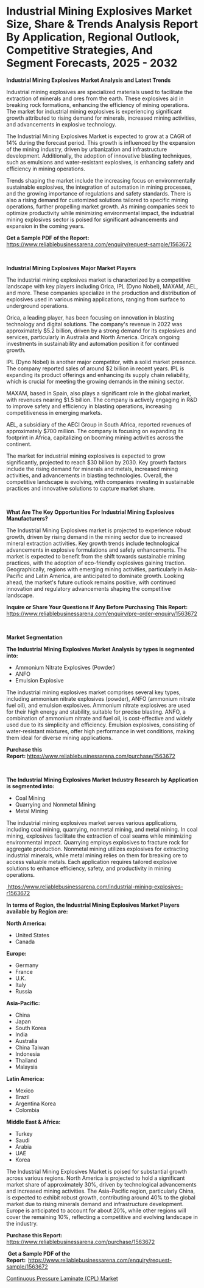 <p><h1>Industrial Mining Explosives Market Size, Share & Trends Analysis Report By Application, Regional Outlook, Competitive Strategies, And Segment Forecasts, 2025 - 2032</h1></p><p><strong>Industrial Mining Explosives Market Analysis and Latest Trends</strong></p>
<p><p>Industrial mining explosives are specialized materials used to facilitate the extraction of minerals and ores from the earth. These explosives aid in breaking rock formations, enhancing the efficiency of mining operations. The market for industrial mining explosives is experiencing significant growth attributed to rising demand for minerals, increased mining activities, and advancements in explosive technology.</p><p>The Industrial Mining Explosives Market is expected to grow at a CAGR of 14% during the forecast period. This growth is influenced by the expansion of the mining industry, driven by urbanization and infrastructure development. Additionally, the adoption of innovative blasting techniques, such as emulsions and water-resistant explosives, is enhancing safety and efficiency in mining operations.</p><p>Trends shaping the market include the increasing focus on environmentally sustainable explosives, the integration of automation in mining processes, and the growing importance of regulations and safety standards. There is also a rising demand for customized solutions tailored to specific mining operations, further propelling market growth. As mining companies seek to optimize productivity while minimizing environmental impact, the industrial mining explosives sector is poised for significant advancements and expansion in the coming years.</p></p>
<p><strong>Get a Sample PDF of the Report:&nbsp;</strong> <a href="https://www.reliablebusinessarena.com/enquiry/request-sample/1563672?utm_campaign=2106&utm_medium=2&utm_source=Github&utm_content=ia&utm_term=01022025&utm_id=industrial-mining-explosives">https://www.reliablebusinessarena.com/enquiry/request-sample/1563672</a></p>
<p>&nbsp;</p>
<p><strong>Industrial Mining Explosives Major Market Players</strong></p>
<p><p>The industrial mining explosives market is characterized by a competitive landscape with key players including Orica, IPL (Dyno Nobel), MAXAM, AEL, and more. These companies specialize in the production and distribution of explosives used in various mining applications, ranging from surface to underground operations.</p><p>Orica, a leading player, has been focusing on innovation in blasting technology and digital solutions. The company's revenue in 2022 was approximately $5.2 billion, driven by a strong demand for its explosives and services, particularly in Australia and North America. Orica’s ongoing investments in sustainability and automation position it for continued growth.</p><p>IPL (Dyno Nobel) is another major competitor, with a solid market presence. The company reported sales of around $2 billion in recent years. IPL is expanding its product offerings and enhancing its supply chain reliability, which is crucial for meeting the growing demands in the mining sector.</p><p>MAXAM, based in Spain, also plays a significant role in the global market, with revenues nearing $1.5 billion. The company is actively engaging in R&D to improve safety and efficiency in blasting operations, increasing competitiveness in emerging markets.</p><p>AEL, a subsidiary of the AECI Group in South Africa, reported revenues of approximately $700 million. The company is focusing on expanding its footprint in Africa, capitalizing on booming mining activities across the continent.</p><p>The market for industrial mining explosives is expected to grow significantly, projected to reach $30 billion by 2030. Key growth factors include the rising demand for minerals and metals, increased mining activities, and advancements in blasting technologies. Overall, the competitive landscape is evolving, with companies investing in sustainable practices and innovative solutions to capture market share.</p></p>
<p>&nbsp;</p>
<p><strong>What Are The Key Opportunities For Industrial Mining Explosives Manufacturers?</strong></p>
<p><p>The Industrial Mining Explosives market is projected to experience robust growth, driven by rising demand in the mining sector due to increased mineral extraction activities. Key growth trends include technological advancements in explosive formulations and safety enhancements. The market is expected to benefit from the shift towards sustainable mining practices, with the adoption of eco-friendly explosives gaining traction. Geographically, regions with emerging mining activities, particularly in Asia-Pacific and Latin America, are anticipated to dominate growth. Looking ahead, the market's future outlook remains positive, with continued innovation and regulatory advancements shaping the competitive landscape.</p></p>
<p><strong>Inquire or Share Your Questions If Any Before Purchasing This Report:</strong> <a href="https://www.reliablebusinessarena.com/enquiry/pre-order-enquiry/1563672?utm_campaign=2106&utm_medium=2&utm_source=Github&utm_content=ia&utm_term=01022025&utm_id=industrial-mining-explosives">https://www.reliablebusinessarena.com/enquiry/pre-order-enquiry/1563672</a></p>
<p>&nbsp;</p>
<p><strong>Market Segmentation</strong></p>
<p><strong>The Industrial Mining Explosives Market Analysis by types is segmented into:</strong></p>
<p><ul><li>Ammonium Nitrate Explosives (Powder)</li><li>ANFO</li><li>Emulsion Explosive</li></ul></p>
<p><p>The industrial mining explosives market comprises several key types, including ammonium nitrate explosives (powder), ANFO (ammonium nitrate fuel oil), and emulsion explosives. Ammonium nitrate explosives are used for their high energy and stability, suitable for precise blasting. ANFO, a combination of ammonium nitrate and fuel oil, is cost-effective and widely used due to its simplicity and efficiency. Emulsion explosives, consisting of water-resistant mixtures, offer high performance in wet conditions, making them ideal for diverse mining applications.</p></p>
<p><strong>Purchase this Report:&nbsp;</strong><a href="https://www.reliablebusinessarena.com/purchase/1563672?utm_campaign=2106&utm_medium=2&utm_source=Github&utm_content=ia&utm_term=01022025&utm_id=industrial-mining-explosives">https://www.reliablebusinessarena.com/purchase/1563672</a></p>
<p>&nbsp;</p>
<p><strong>The Industrial Mining Explosives Market Industry Research by Application is segmented into:</strong></p>
<p><ul><li>Coal Mining</li><li>Quarrying and Nonmetal Mining</li><li>Metal Mining</li></ul></p>
<p><p>The industrial mining explosives market serves various applications, including coal mining, quarrying, nonmetal mining, and metal mining. In coal mining, explosives facilitate the extraction of coal seams while minimizing environmental impact. Quarrying employs explosives to fracture rock for aggregate production. Nonmetal mining utilizes explosives for extracting industrial minerals, while metal mining relies on them for breaking ore to access valuable metals. Each application requires tailored explosive solutions to enhance efficiency, safety, and productivity in mining operations.</p></p>
<p><a href="https://www.reliablebusinessarena.com/industrial-mining-explosives-r1563672?utm_campaign=2106&utm_medium=2&utm_source=Github&utm_content=ia&utm_term=01022025&utm_id=industrial-mining-explosives">&nbsp;https://www.reliablebusinessarena.com/industrial-mining-explosives-r1563672</a></p>
<p><strong>In terms of Region, the Industrial Mining Explosives Market Players available by Region are:</strong></p>
<p>
    <p> <strong> North America: </strong>
        <ul>
            <li>United States</li>
            <li>Canada</li>
        </ul>
        </p> 
    <p> <strong> Europe: </strong>
        <ul>
            <li>Germany</li>
            <li>France</li>
            <li>U.K.</li>
            <li>Italy</li>
            <li>Russia</li>
        </ul>
        </p> 
    <p> <strong> Asia-Pacific: </strong>
        <ul>
            <li>China</li>
            <li>Japan</li>
            <li>South Korea</li>
            <li>India</li>
            <li>Australia</li>
            <li>China Taiwan</li>
            <li>Indonesia</li>
            <li>Thailand</li>
            <li>Malaysia</li>
        </ul>
        </p> 
    <p> <strong> Latin America: </strong>
        <ul>
            <li>Mexico</li>
            <li>Brazil</li>
            <li>Argentina Korea</li>
            <li>Colombia</li>
        </ul>
        </p> 
    <p> <strong> Middle East & Africa: </strong>
        <ul>
            <li>Turkey</li>
            <li>Saudi</li>
            <li>Arabia</li>
            <li>UAE</li>
            <li>Korea</li>
        </ul>
    </p>
    </p>
<p><p>The Industrial Mining Explosives Market is poised for substantial growth across various regions. North America is projected to hold a significant market share of approximately 30%, driven by technological advancements and increased mining activities. The Asia-Pacific region, particularly China, is expected to exhibit robust growth, contributing around 40% to the global market due to rising minerals demand and infrastructure development. Europe is anticipated to account for about 20%, while other regions will cover the remaining 10%, reflecting a competitive and evolving landscape in the industry.</p></p>
<p><strong>Purchase this Report: </strong><a href="https://www.reliablebusinessarena.com/purchase/1563672?utm_campaign=2106&utm_medium=2&utm_source=Github&utm_content=ia&utm_term=01022025&utm_id=industrial-mining-explosives">https://www.reliablebusinessarena.com/purchase/1563672</a></p>
<p>&nbsp;<strong>Get a Sample PDF of the Report:&nbsp;&nbsp;</strong><a href="https://www.reliablebusinessarena.com/enquiry/request-sample/1563672?utm_campaign=2106&utm_medium=2&utm_source=Github&utm_content=ia&utm_term=01022025&utm_id=industrial-mining-explosives">https://www.reliablebusinessarena.com/enquiry/request-sample/1563672</a></p>
<p><strong></strong></p>
<p><p><a href="https://github.com/JosephineMcguire65/Market-Research-Report-List-1/blob/main/continuous-pressure-laminate-cpl-market.md?utm_campaign=2106&utm_medium=2&utm_source=Github&utm_content=ia&utm_term=01022025&utm_id=industrial-mining-explosives">Continuous Pressure Laminate (CPL) Market</a></p></p>